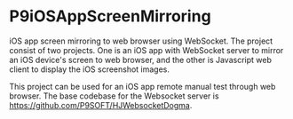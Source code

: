 # P9iOSAppScreenMirroring
iOS app screen mirroring to web browser using WebSocket.
The project consist of two projects. One is an iOS app with WebSocket server to mirror an iOS device's screen to web browser, and the other is Javascript web client to display the iOS screenshot images. 

This project can be used for an iOS app remote manual test through web browser.
The base codebase for the Websocket server is https://github.com/P9SOFT/HJWebsocketDogma.
